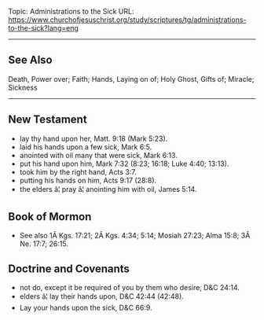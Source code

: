Topic: Administrations to the Sick
URL: https://www.churchofjesuschrist.org/study/scriptures/tg/administrations-to-the-sick?lang=eng

---

## See Also

Death, Power over; Faith; Hands, Laying on of; Holy Ghost, Gifts of; Miracle; Sickness

---

## New Testament

- lay thy hand upon her, Matt. 9:18 (Mark 5:23).
- laid his hands upon a few sick, Mark 6:5.
- anointed with oil many that were sick, Mark 6:13.
- put his hand upon him, Mark 7:32 (8:23; 16:18; Luke 4:40; 13:13).
- took him by the right hand, Acts 3:7.
- putting his hands on him, Acts 9:17 (28:8).
- the elders â¦ pray â¦ anointing him with oil, James 5:14.

## Book of Mormon

- See also 1Â Kgs. 17:21; 2Â Kgs. 4:34; 5:14; Mosiah 27:23; Alma 15:8; 3Â Ne. 17:7; 26:15.

## Doctrine and Covenants

- not do, except it be required of you by them who desire, D&C 24:14.
- elders â¦ lay their hands upon, D&C 42:44 (42:48).
- Lay your hands upon the sick, D&C 66:9.

